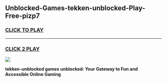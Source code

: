 
## Unblocked-Games-tekken-unblocked-Play-Free-pizp7
<h3>
<a href="https://premium76.site?title=tekken-unblocked&ref=12A">CLICK TO PLAY</a></h3>
<hr>

<h3>
<a href="https://premium76.site?title=tekken-unblocked&ref=12A">CLICK 2 PLAY</a>
  
</h3>

<a href="https://premium76.site?title=tekken-unblocked&ref=12A"><img src="https://clearcache.store/games.png"></a>


**tekken-unblocked games unblocked: Your Gateway to Fun and Accessible Online Gaming**

